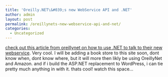 ```yaml
---
title: 'Oreilly.NET\&#039;s new WebService API and .NET'
author: admin
layout: post
permalink: /oreillynets-new-webservice-api-and-net/
categories:
  - Uncategorized
---
```

[check out this article from oreillynet on how to use .NET to talk to their new webservice][1]. Very cool. I will be adding a book store to this site soon, dont know when, dont know where, but it will more then likly be using OreillyNet and Amazon. and if i build the ASP.NET replacement to WordPress, i can tie pretty much anything in with it. thats cool! watch this space&#8230;

 [1]: http://www.oreillynet.com/pub/a/network/2004/10/18/safari.html